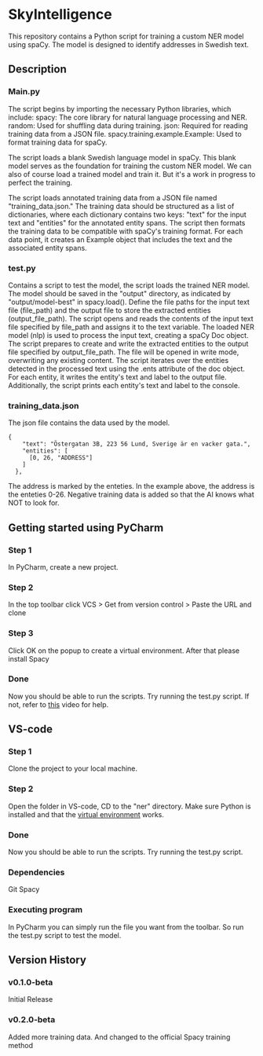 # SkyIntelligence

This repository contains a Python script for training a custom NER model using spaCy. The model is designed to identify addresses in Swedish text.

## Description

### Main.py

The script begins by importing the necessary Python libraries, which include:
spacy: The core library for natural language processing and NER.
random: Used for shuffling data during training.
json: Required for reading training data from a JSON file.
spacy.training.example.Example: Used to format training data for spaCy.

The script loads a blank Swedish language model in spaCy. This blank model serves as the foundation for training the custom NER model.
We can also of course load a trained model and train it. But it's a work in progress to perfect the training.

The script loads annotated training data from a JSON file named "training_data.json." The training data should be structured as a list of dictionaries, where each dictionary contains two keys: "text" for the input text and "entities" for the annotated entity spans.
The script then formats the training data to be compatible with spaCy's training format. For each data point, it creates an Example object that includes the text and the associated entity spans.

### test.py

Contains a script to test the model, the script loads the trained NER model. The model should be saved in the "output" directory, as indicated by "output/model-best" in spacy.load().
Define the file paths for the input text file (file_path) and the output file to store the extracted entities (output_file_path).
The script opens and reads the contents of the input text file specified by file_path and assigns it to the text variable.
The loaded NER model (nlp) is used to process the input text, creating a spaCy Doc object.
The script prepares to create and write the extracted entities to the output file specified by output_file_path. The file will be opened in write mode, overwriting any existing content.
The script iterates over the entities detected in the processed text using the .ents attribute of the doc object. For each entity, it writes the entity's text and label to the output file.
Additionally, the script prints each entity's text and label to the console.

### training_data.json

The json file contains the data used by the model.

```
{
    "text": "Östergatan 3B, 223 56 Lund, Sverige är en vacker gata.",
    "entities": [
      [0, 26, "ADDRESS"]
    ]
  },
```

The address is marked by the enteties. In the example above, the address is the enteties 0-26.
Negative training data is added so that the AI knows what NOT to look for.

## Getting started using PyCharm

### Step 1

In PyCharm, create a new project.

### Step 2

In the top toolbar click VCS > Get from version control > Paste the URL and clone

### Step 3

Click OK on the popup to create a virtual environment. After that please install Spacy

### Done

Now you should be able to run the scripts. Try running the test.py script.
If not, refer to [this](https://www.youtube.com/watch?v=cAnWazo5pFU) video for help.

## VS-code

### Step 1

Clone the project to your local machine.

### Step 2

Open the folder in VS-code, CD to the "ner" directory.
Make sure Python is installed and that the [virtual environment](https://code.visualstudio.com/docs/python/environments) works.

### Done

Now you should be able to run the scripts. Try running the test.py script.

### Dependencies

Git
Spacy

### Executing program

In PyCharm you can simply run the file you want from the toolbar.
So run the test.py script to test the model.

## Version History

### v0.1.0-beta

Initial Release

### v0.2.0-beta

Added more training data. And changed to the official Spacy training method
